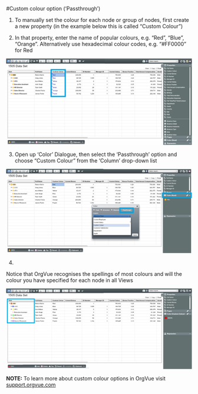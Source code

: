 #Custom colour option (‘Passthrough’)

1. To manually set the colour for each node or group of nodes, first create a new property (in the example below this is called “Custom Colour”)

2. In that property, enter the name of popular colours, e.g. “Red”, “Blue”, “Orange”. Alternatively use hexadecimal colour codes, e.g. “#FF0000” for Red

  ![](5-029.customcolour1.png)

3. Open up ‘Color’ Dialogue, then select the ‘Passthrough’ option and choose “Custom Colour” from the ‘Column’ drop-down list

![](5-030.customcolour2.png)

4.
Notice that OrgVue recognises the spellings of most colours and will the colour you have specified for each node in all Views

![](5I-002.passthrough.png)

**NOTE:** To learn more about custom colour options in OrgVue visit [support.orgvue.com](https://support.orgvue.com/hc/en-us)
